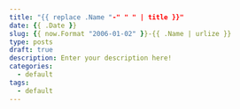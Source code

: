 ```yaml
---
title: "{{ replace .Name "-" " " | title }}"
date: {{ .Date }}
slug: {{ now.Format "2006-01-02" }}-{{ .Name | urlize }}
type: posts
draft: true
description: Enter your description here!
categories:
  - default
tags:
  - default
---
```

